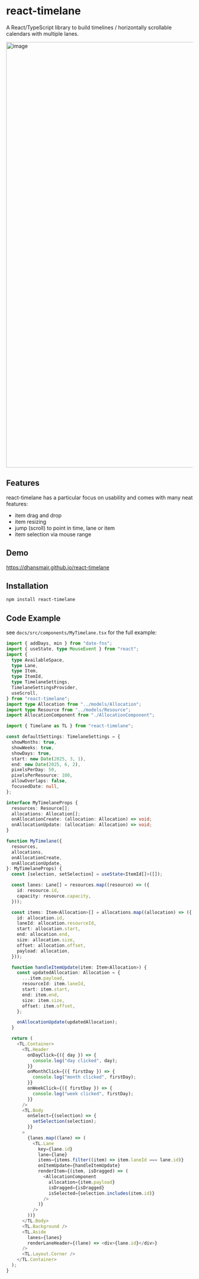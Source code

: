 # react-timelane

A React/TypeScript library to build timelines / horizontally scrollable calendars with multiple lanes.

<img width="1145" alt="image" src="https://github.com/user-attachments/assets/a051f665-37ac-4292-9b85-7e1baa1bb84f" />


## Features

react-timelane has a particular focus on usability and comes with many neat features:

- item drag and drop
- item resizing
- jump (scroll) to point in time, lane or item
- item selection via mouse range

## Demo

https://dhansmair.github.io/react-timelane

## Installation

```bash
npm install react-timelane
```

## Code Example

see `docs/src/components/MyTimelane.tsx` for the full example:

```typescript
import { addDays, min } from "date-fns";
import { useState, type MouseEvent } from "react";
import {
  type AvailableSpace,
  type Lane,
  type Item,
  type ItemId,
  type TimelaneSettings,
  TimelaneSettingsProvider,
  useScroll,
} from "react-timelane";
import type Allocation from "../models/Allocation";
import type Resource from "../models/Resource";
import AllocationComponent from "./AllocationComponent";

import { Timelane as TL } from "react-timelane";

const defaultSettings: TimelaneSettings = {
  showMonths: true,
  showWeeks: true,
  showDays: true,
  start: new Date(2025, 3, 1),
  end: new Date(2025, 6, 2),
  pixelsPerDay: 50,
  pixelsPerResource: 100,
  allowOverlaps: false,
  focusedDate: null,
};

interface MyTimelaneProps {
  resources: Resource[];
  allocations: Allocation[];
  onAllocationCreate: (allocation: Allocation) => void;
  onAllocationUpdate: (allocation: Allocation) => void;
}

function MyTimelane({
  resources,
  allocations,
  onAllocationCreate,
  onAllocationUpdate,
}: MyTimelaneProps) {
  const [selection, setSelection] = useState<ItemId[]>([]);

  const lanes: Lane[] = resources.map((resource) => ({
    id: resource.id,
    capacity: resource.capacity,
  }));

  const items: Item<Allocation>[] = allocations.map((allocation) => ({
    id: allocation.id,
    laneId: allocation.resourceId,
    start: allocation.start,
    end: allocation.end,
    size: allocation.size,
    offset: allocation.offset,
    payload: allocation,
  }));

  function handleItemUpdate(item: Item<Allocation>) {
    const updatedAllocation: Allocation = {
      ...item.payload,
      resourceId: item.laneId,
      start: item.start,
      end: item.end,
      size: item.size,
      offset: item.offset,
    };

    onAllocationUpdate(updatedAllocation);
  }

  return (
    <TL.Container>
      <TL.Header
        onDayClick={({ day }) => {
          console.log("day clicked", day);
        }}
        onMonthClick={({ firstDay }) => {
          console.log("month clicked", firstDay);
        }}
        onWeekClick={({ firstDay }) => {
          console.log("week clicked", firstDay);
        }}
      />
      <TL.Body
        onSelect={(selection) => {
          setSelection(selection);
        }}
      >
        {lanes.map((lane) => (
          <TL.Lane
            key={lane.id}
            lane={lane}
            items={items.filter((item) => item.laneId === lane.id)}
            onItemUpdate={handleItemUpdate}
            renderItem={(item, isDragged) => (
              <AllocationComponent
                allocation={item.payload}
                isDragged={isDragged}
                isSelected={selection.includes(item.id)}
              />
            )}
          />
        ))}
      </TL.Body>
      <TL.Background />
      <TL.Aside
        lanes={lanes}
        renderLaneHeader={(lane) => <div>{lane.id}</div>}
      />
      <TL.Layout.Corner />
    </TL.Container>
  );
}
```
